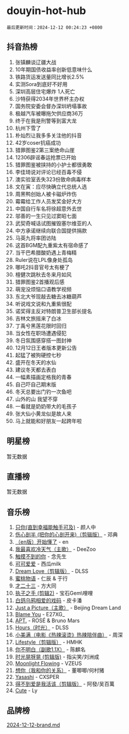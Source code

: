 # douyin-hot-hub

`最后更新时间：2024-12-12 00:24:23 +0800`

## 抖音热榜

1. 张镇麟谈辽疆大战
1. 10年期国债收益率创新低意味什么
1. 铁路货运发送量同比增长2.5%
1. 实测Sora到底好不好用
1. 深圳高层住宅爆炸 1人死亡
1. 沙特获得2034年世界杯主办权
1. 国务院安委会督办深圳坍塌事故
1. 极越汽车被曝拖欠供应商36万
1. 终于在我是刑警等到富大龙
1. 杭州下雪了
1. 朴灿烈让我多多关注他的抖音
1. 42岁coser抗癌成功
1. 猎罪图鉴2第三案绝命山崖
1. 12306辟谣春运抢票已开始
1. 猎罪图鉴被挟持的小护士都很勇敢
1. 李佳琦说对评论已经百毒不侵
1. 澳实验室丢失323份致命病毒样本
1. 文在寅：应尽快确立代总统人选
1. 周黑鸭创始人被卡磁炉炸伤
1. 霉霉给工作人员发奖金好大方
1. 中国自行车名将徐超意外去世
1. 邬善的一生只见过窦昭七面
1. 武契奇喊话试图摧毁塞尔维亚的人
1. 中方承诺继续向联合国提供捐款
1. 马英九将率团访陆
1. 这首BGM配九重紫太有宿命感了
1. 当干巴希腊酸奶遇上青梅精
1. Ruler说在LPL像身处孤岛
1. 哪吒2抖音官号太有梗了
1. 檀健次跳秋去冬来月如风
1. 猎罪图鉴2首播观后感
1. 萌宠没烦恼口语教学视频
1. 东北大爷现敲去糖去冰糖葫芦
1. 听说戏文说和九重紫很配
1. 诺奖得主反对特朗普卫生部长提名
1. 吉林文旅摇来了白冰
1. 丁禹兮黑莲花限时回归
1. 当女性在职场遭遇侵犯
1. 冬日氛围感穿搭一图封神
1. 12月12日王者版本更新公告
1. 起猛了被狗硬控七秒
1. 盛开在冬天的水仙
1. 建议冬天都去表白
1. 一幅素描画定格我的青春
1. 自己吓自己期末版
1. 冬天总要出门钓一次鱼吧
1. 山外的山 我望不穿
1. 一看就是奶奶带大的毛孩子
1. 张大仙小黄龙似是故人来
1. 马上就能和好朋友一起跨年啦

## 明星榜

暂无数据

## 直播榜

暂无数据

## 音乐榜

1. [只你(直到幸福能触手可及)](https://sf6-cdn-tos.douyinstatic.com/obj/tos-cn-ve-2774/o0lBkRDzFTeaVSUz3ZZSCBVtZ5DIMQGfgmEAuE) - 颜人中
1. [伤心剖半 (把你的心剖开来)（剪辑版）](https://sf5-hl-cdn-tos.douyinstatic.com/obj/tos-cn-ve-2774/oE3a4kLafIGYPYIFXlEAefIrO0MvzyEDgbuTmC) - 邓典
1. [（en版）开始懂了](https://sf5-hl-cdn-tos.douyinstatic.com/obj/tos-cn-ve-2774/ow9G4MKH32zBIDHGvNiTAimWsAJB5QxhCIfIME) - en
1. [我最喜欢冷天气（主歌）](https://sf5-hl-cdn-tos.douyinstatic.com/obj/tos-cn-ve-2774/ogd10efzCApmGsmwZRmIKrEMfCZLg7MycZu3ew) - DeeZoo
1. [触摸不到的你](https://sf5-hl-cdn-tos.douyinstatic.com/obj/tos-cn-ve-2774/oUBR0G6KDYpIwoshClFdQfZDNBfTnrBQE7gXtN) - 念先生
1. [可可爱爱](https://sf5-hl-cdn-tos.douyinstatic.com/obj/tos-cn-ve-2774/0deb1e75aea643b9927ba26aaafa29dd) - 西瓜milk
1. [Dream Love（剪辑版）](https://sf5-hl-cdn-tos.douyinstatic.com/obj/tos-cn-ve-2774/oUn3DKyIgBFIsCFZmAMM8qSJyMtlgLfoPqyDEe) - DLSS
1. [蜜桃物语](https://sf5-hl-cdn-tos.douyinstatic.com/obj/tos-cn-ve-2774/oIhOSCZtIACtYU4XQkngiW9kCBfVD1Fz9IYeqL) - 仁辰 & 于行
1. [才二十三](https://sf5-hl-cdn-tos.douyinstatic.com/obj/tos-cn-ve-2774/okABdOmMEBYDDBvkgYQ5JfEqFtCZvQxf4aRjDI) - 方大同
1. [执子之手 (剪辑2)](https://sf5-hl-cdn-tos.douyinstatic.com/obj/tos-cn-ve-2774/oUoZLQjCc31XzqsBnBQUNgeKtYPBcgbFDwtfcu) - 宝石Gem\哩哩
1. [白鸽乌鸦相爱的戏码](https://sf5-hl-cdn-tos.douyinstatic.com/obj/tos-cn-ve-2774/oMVVEf6eDAOmFtNtCsEqKpIorBDM8Nkg6TZRqC) - 皮卡潘
1. [Just a Picture（主歌）](https://sf5-hl-cdn-tos.douyinstatic.com/obj/tos-cn-ve-2774/oc0usFBZCDnAGbtQig7oCaDsQfCYjcAEfWYQkF) - Beijing Dream Land
1. [Blame You](https://sf5-hl-cdn-tos.douyinstatic.com/obj/tos-cn-ve-2774/oAceIDVL0BC2DJC0Qwi8AZnQAtBgZBbMMpfdzi) - E27XG_
1. [APT.](https://sf3-cdn-tos.douyinstatic.com/obj/tos-cn-ve-2774/ooHxBnfDQIxBZontIlGfpTy5PBxCgEccFO1OMg) - ROSÉ & Bruno Mars
1. [Hours（时光）](https://sf5-hl-cdn-tos.douyinstatic.com/obj/tos-cn-ve-2774/oES9g0DgeYmDFDVCLNfBZZsnLvGF4utxCEAm1Q) - DLSS
1. [小美满（电影《热辣滚烫》热辣陪伴曲）](https://sf5-hl-cdn-tos.douyinstatic.com/obj/tos-cn-ve-2774/o0GAn2lSgfZIDUgtevCGDQYnFg4CwnrBaxbTZL) - 周深
1. [Lifestyle（剪辑版）](https://sf5-hl-cdn-tos.douyinstatic.com/obj/tos-cn-ve-2774/owfqGgjwG3V5lCLaAIezFMeg3LtuKNBaZKgzPV) - HMHK
1. [你不明白（副歌1.1X）](https://sf5-hl-cdn-tos.douyinstatic.com/obj/tos-cn-ve-2774/o4LBQK7fIoonFBCeIzPNZvHDgEDtQ2ErnrKvM1) - 陈麒名
1. [时光晃呀晃 (剪辑版)](https://sf5-hl-cdn-tos.douyinstatic.com/obj/tos-cn-ve-2774/o8ACeQem3gwI1x3GIYGAfKG0LJebKFRJDwRwyW) - 指尖笑/刘洲成
1. [Moonlight Flowing](https://sf6-cdn-tos.douyinstatic.com/obj/tos-cn-ve-2774/oopZsCtRnQgOhEYmv9FfBBgwmeaQmWQQZED9tN) - VZEUS
1. [想你（我和你的关系）](https://sf5-hl-cdn-tos.douyinstatic.com/obj/tos-cn-ve-2774/o8QxhcOBDYYX0zqKCjFVQXZ3RBffnRBQEogitG) - 董唧唧/何村猪
1. [Yasashi](https://sf5-hl-cdn-tos.douyinstatic.com/obj/tos-cn-ve-2774/oEIqAlutRBGQZgZf2VMCuFEBmaD2bgJG6fCQaQ) - CXSPER
1. [得不到爱是我活该（剪辑版）](https://sf5-hl-cdn-tos.douyinstatic.com/obj/tos-cn-ve-2774/os0cIhiBc3fAa9kPjzM5WTrMggiK3sBnZDAwpQ) - 阿發/吴百萬
1. [Cute](https://sf5-hl-cdn-tos.douyinstatic.com/obj/tos-cn-ve-2774/o4IbIzHWKAAB4wsS5qMBRiiAlEBGTpQRNfFvuo) - Ly

## 品牌榜

[2024-12-12-brand.md](2024-12-12-brand.md)
